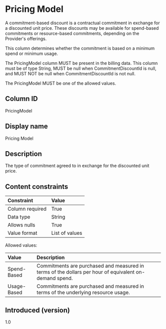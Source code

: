 # Pricing Model

A commitment-based discount is a contractual commitment in exchange for a discounted unit price. These discounts may be available for spend-based commitments or resource-based commitments, depending on the Provider's offerings.

This column determines whether the commitment is based on a minimum spend or minimum usage.

The PricingModel column MUST be present in the billing data. This column must be of type String, MUST be null when CommitmentDiscountId is null, and MUST NOT be null when CommitmentDiscountId is not null.

The PricingModel MUST be one of the allowed values.

## Column ID

PricingModel

## Display name

Pricing Model

## Description

The type of commitment agreed to in exchange for the discounted unit price.

## Content constraints

|    Constraint   |      Value       |
|:----------------|:-----------------|
| Column required | True             |
| Data type       | String           |
| Allows nulls    | True             |
| Value format    | List of values   |

Allowed values:

| Value      | Description                                                                                                                                                                   |
|:---------------|:--------------------------------------------------------------------------------------------------------------------------------------------------------------------------|
| Spend-Based    | Commitments are purchased and measured in terms of the dollars per hour of equivalent on-demand spend.                                                                    |
| Usage-Based | Commitments are purchased and measured in terms of the underlying resource usage.                                                                                              |

## Introduced (version)

1.0
